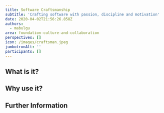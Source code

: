 ```yaml
---
title: Software Craftsmanship
subtitle: 'Crafting software with passion, discipline and motivation'
date: 2020-04-02T21:56:26.858Z
authors:
  - mabulgu
area: foundation-culture-and-collaboration
perspectives: []
icon: /images/craftsman.jpeg
jumbotronAlt: ''
participants: []
---
```

## What is it? 

## Why use it? 

## Further Information

